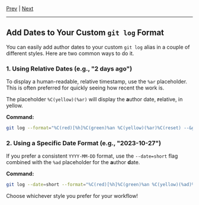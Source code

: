 [Prev](/page-02.md) | [Next](/page-04.md)

-----

## Add Dates to Your Custom `git log` Format

You can easily add author dates to your custom `git log` alias in a couple of different styles. Here are two common ways to do it.

### 1\. Using Relative Dates (e.g., "2 days ago")

To display a human-readable, relative timestamp, use the `%ar` placeholder. This is often preferred for quickly seeing how recent the work is.

The placeholder `%C(yellow)(%ar)` will display the **a**uthor date, **r**elative, in yellow.

**Command:**

```bash
git log --format="%C(red)[%h]%C(green)%an %C(yellow)(%ar)%C(reset) --&gt; %s" -n 20
```

### 2\. Using a Specific Date Format (e.g., "2023-10-27")

If you prefer a consistent `YYYY-MM-DD` format, use the `--date=short` flag combined with the `%ad` placeholder for the **a**uthor **d**ate.

**Command:**

```bash
git log --date=short --format="%C(red)[%h]%C(green)%an %C(yellow)(%ad)%C(reset) --&gt; %s" -n 20
```

Choose whichever style you prefer for your workflow\!
